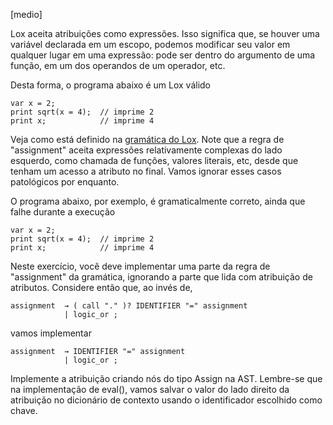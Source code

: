 [medio]

Lox aceita atribuições como expressões. Isso significa que, se houver uma 
variável declarada em um escopo, podemos modificar seu valor em qualquer 
lugar em uma expressão: pode ser dentro do argumento de uma função, em um 
dos operandos de um operador, etc. 

Desta forma, o programa abaixo é um Lox válido

```lox
var x = 2;
print sqrt(x = 4);  // imprime 2
print x;            // imprime 4
```

Veja como está definido na [gramática do Lox](https://craftinginterpreters.com/appendix-i.html#expressions). 
Note que a regra de "assignment" aceita expressões relativamente complexas
do lado esquerdo, como chamada de funções, valores literais, etc, desde que 
tenham um acesso a atributo no final. Vamos ignorar esses casos patológicos 
por enquanto.

O programa abaixo, por exemplo, é gramaticalmente correto, ainda que
falhe durante a execução

```lox
var x = 2;
print sqrt(x = 4);  // imprime 2
print x;            // imprime 4
```

Neste exercício, você deve implementar uma parte da regra de "assignment"
da gramática, ignorando a parte que lida com atribuição de atributos. 
Considere então que, ao invés de,

    assignment  → ( call "." )? IDENTIFIER "=" assignment
                | logic_or ;

vamos implementar 

    assignment  → IDENTIFIER "=" assignment
                | logic_or ;

Implemente a atribuição criando nós do tipo Assign na AST. Lembre-se que na 
implementação de eval(), vamos salvar o valor do lado direito da atribuição
no dicionário de contexto usando o identificador escolhido como chave.